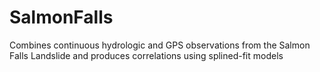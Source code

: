 # SalmonFalls
Combines continuous hydrologic and GPS observations from the Salmon Falls Landslide and produces correlations using splined-fit models
